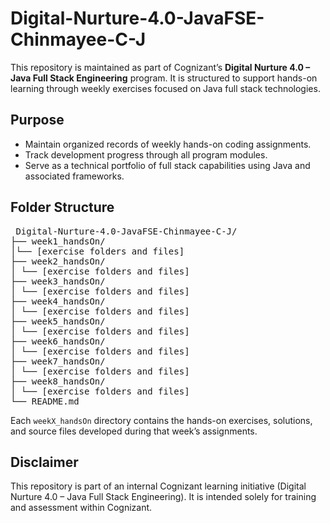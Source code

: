# Digital-Nurture-4.0-JavaFSE-Chinmayee-C-J

This repository is maintained as part of Cognizant’s **Digital Nurture 4.0 – Java Full Stack Engineering** program. It is structured to support hands-on learning through weekly exercises focused on Java full stack technologies.

## Purpose

- Maintain organized records of weekly hands-on coding assignments.
- Track development progress through all program modules.
- Serve as a technical portfolio of full stack capabilities using Java and associated frameworks.

## Folder Structure

<pre> Digital-Nurture-4.0-JavaFSE-Chinmayee-C-J/
├── week1_handsOn/
│└── [exercise folders and files]
├── week2_handsOn/
│ └── [exercise folders and files]
├── week3_handsOn/
│ └── [exercise folders and files]
├── week4_handsOn/
│ └── [exercise folders and files]
├── week5_handsOn/
│ └── [exercise folders and files]
├── week6_handsOn/
│ └── [exercise folders and files]
├── week7_handsOn/
│ └── [exercise folders and files]
├── week8_handsOn/
│ └── [exercise folders and files]
└── README.md </pre>

Each `weekX_handsOn` directory contains the hands-on exercises, solutions, and source files developed during that week’s assignments.

## Disclaimer

This repository is part of an internal Cognizant learning initiative (Digital Nurture 4.0 – Java Full Stack Engineering). It is intended solely for training and assessment within Cognizant.
